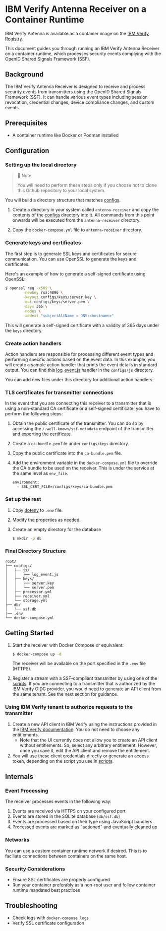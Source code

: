 # IBM Verify Antenna Receiver on a Container Runtime

IBM Verify Antenna is available as a container image on the [IBM Verify Registry](icr.io/ibm-verify/ibm-verify-antenna:25.05.0).

This document guides you through running an IBM Verify Antenna Receiver on a container runtime, which processes security events complying with the OpenID Shared Signals Framework (SSF).

## Background

The IBM Verify Antenna Receiver is designed to receive and process security events from transmitters using the OpenID Shared Signals Framework (SSF). It can handle various event types including session revocation, credential changes, device compliance changes, and custom events.

## Prerequisites

- A container runtime like Docker or Podman installed

## Configuration

### Setting up the local directory

> 📘 Note
> 
> You will need to perform these steps only if you choose not to clone this Github repository to your local system.

You will build a directory structure that matches [configs](configs).

1. Create a directory in your system called `antenna-receiver` and copy the contents of the [configs](configs) directory into it. All commands from this point onwards will be executed from the `antenna-receiver` directory.

2. Copy the `docker-compose.yml` file to `antenna-receiver` directory.

### Generate keys and certificates

The first step is to generate SSL keys and certificates for secure communication. You can use OpenSSL to generate the keys and certificates.

Here's an example of how to generate a self-signed certificate using OpenSSL:

```bash
$ openssl req -x509 \
        -newkey rsa:4096 \
        -keyout configs/keys/server.key \
        -out configs/keys/server.pem \
        -days 365 \
        -nodes \
        -addext "subjectAltName = DNS:<hostname>"
```

This will generate a self-signed certificate with a validity of 365 days under the `keys` directory.

### Create action handlers

Action handlers are responsible for processing different event types and performing specific actions based on the event data. In this example, you will create a sample action handler that prints the event details in standard output. You can find this [log_event.js](configs/js/log_event.js) handler in the `configs/js` directory.

You can add new files under this directory for additional action handlers.

### TLS certificates for transmitter connections

In the event that you are connecting this receiver to a transmitter that is using a non-standard CA certificate or a self-signed certificate, you have to perform the following steps:

1. Obtain the public certificate of the transmitter. You can do so by accessing the `/.well-known/ssf-metadata` endpoint of the transmitter and exporting the certificate.

2. Create a `ca-bundle.pem` file under `configs/keys` directory.

3. Copy the public certificate into the `ca-bundle.pem` file.

4. Add the environment variable in the `docker-compose.yml` file to override the CA bundle to be used on the receiver. This is under the service at the same level as `env_file`.

    ```
    environment:
      - SSL_CERT_FILE=/configs/keys/ca-bundle.pem
    ```

### Set up the rest

1. Copy [dotenv](./dotenv) to `.env` file.
2. Modify the properties as needed.
3. Create an empty directory for the database

    ```bash
    $ mkdir -p db
    ```

### Final Directory Structure

```
root/
├── configs/
│   ├── js/
│   │   ├── log_event.js
│   ├── keys/
│   │   ├── server.key
│   │   └── server.pem
│   ├── processor.yml
│   ├── receiver.yml
│   └── storage.yml
├── db/
│   └── ssf.db
|── .env
└── docker-compose.yml
```

## Getting Started

1. Start the receiver with Docker Compose or equivalent:

   ```bash
   $ docker-compose up -d
   ```

   The receiver will be available on the port specified in the `.env` file (HTTPS).

2. Register a stream with a SSF-compliant transmitter by using one of the [scripts](../scripts). If you are connecting to a transmitter that is authorized by the IBM Verify OIDC provider, you would need to generate an API client from the same tenant. See the next section for guidance.

### Using IBM Verify tenant to authorize requests to the transmitter

1. Create a new API client in IBM Verify using the instructions provided in the [IBM Verify documentation](https://www.ibm.com/docs/en/security-verify?topic=access-creating-api-clients). You do not need to choose any entitlements.
    -  Note that the UI currently does not allow you to create an API client without entitlements. So, select any arbitrary entitlement. However, once you save it, edit the API client and remove the entitlement.
2. You will use these client credentials directly or generate an access token, depending on the script you use in [scripts](../scripts).

## Internals

### Event Processing

The receiver processes events in the following way:

1. Events are received via HTTPS on your configured port
2. Events are stored in the SQLite database (`db/ssf.db`)
3. Events are processed based on their type using JavaScript handlers
4. Processed events are marked as "actioned" and eventually cleaned up

### Networks

You can use a custom container runtime network if desired. This is to faciliate connections between containers on the same host.

### Security Considerations

- Ensure SSL certificates are properly configured
- Run your container preferably as a non-root user and follow container runtime mandated best practices

## Troubleshooting

- Check logs with `docker-compose logs`
- Verify SSL certificate configuration
